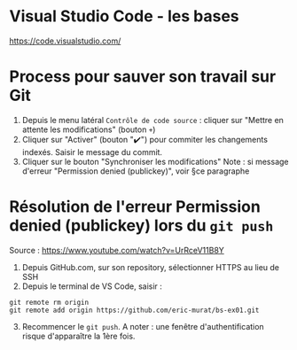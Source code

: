 # Visual Studio Code - les bases
https://code.visualstudio.com/

# Process pour sauver son travail sur Git
1. Depuis le menu latéral `Contrôle de code source` : cliquer sur "Mettre en attente les modifications" (bouton `+`)
2. Cliquer sur "Activer" (bouton "✔️") pour commiter les changements indexés. Saisir le message du commit.
3. Cliquer sur le bouton "Synchroniser les modifications"
Note : si message d'erreur "Permission denied (publickey)", voir §ce paragraphe

# Résolution de l'erreur Permission denied (publickey) lors du `git push`
Source : https://www.youtube.com/watch?v=UrRceV11B8Y
1. Depuis GitHub.com, sur son repository, sélectionner HTTPS au lieu de SSH
2. Depuis le terminal de VS Code, saisir : 
```
git remote rm origin
git remote add origin https://github.com/eric-murat/bs-ex01.git
```
3. Recommencer le `git push`. A noter : une fenêtre d'authentification risque d'apparaître la 1ère fois.

